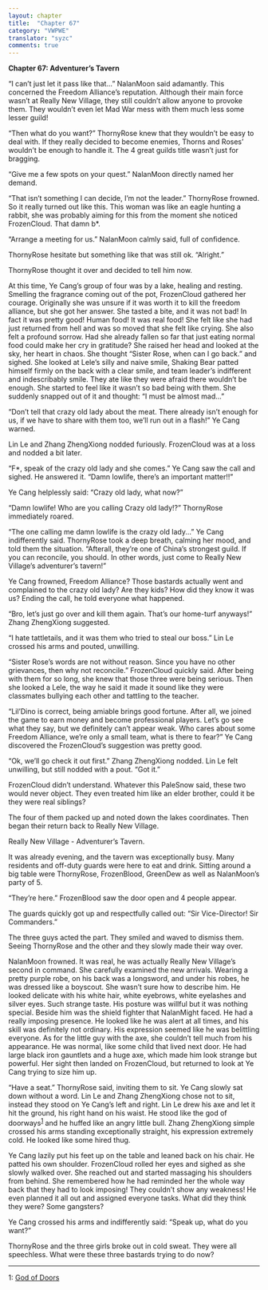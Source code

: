 ```yaml
---
layout: chapter
title:  "Chapter 67"
category: "VWPWE"
translator: "syzc"
comments: true
---
```


**Chapter 67: Adventurer’s Tavern**
 
“I can’t just let it pass like that…” NalanMoon said adamantly. This concerned the Freedom Alliance’s reputation. Although their main force wasn’t at Really New Village, they still couldn’t allow anyone to provoke them. They wouldn’t even let Mad War mess with them much less some lesser guild!
 
“Then what do you want?” ThornyRose knew that they wouldn’t be easy to deal with. If they really decided to become enemies, Thorns and Roses’ wouldn’t be enough to handle it. The 4 great guilds title wasn’t just for bragging.
 
“Give me a few spots on your quest.” NalanMoon directly named her demand.
 
“That isn’t something I can decide, I’m not the leader.” ThornyRose frowned. So it really turned out like this. This woman was like an eagle hunting a rabbit, she was probably aiming for this from the moment she noticed FrozenCloud. That damn b*.
 
“Arrange a meeting for us.” NalanMoon calmly said, full of confidence.
 
ThornyRose hesitate but something like that was still ok. “Alright.”
 
ThornyRose thought it over and decided to tell him now.
 
At this time, Ye Cang’s group of four was by a lake, healing and resting. Smelling the fragrance coming out of the pot, FrozenCloud gathered her courage. Originally she was unsure if it was worth it to kill the freedom alliance, but she got her answer. She tasted a bite, and it was not bad! In fact it was pretty good! Human food! It was real food! She felt like she had just returned from hell and was so moved that she felt like crying. She also felt a profound sorrow. Had she already fallen so far that just eating normal food could make her cry in gratitude? She raised her head and looked at the sky, her heart in chaos. She thought “Sister Rose, when can I go back.” and sighed. She looked at Lele’s silly and naive smile, Shaking Bear patted himself firmly on the back with a clear smile, and team leader’s indifferent and indescribably smile. They ate like they were afraid there wouldn’t be enough. She started to feel like it wasn’t so bad being with them. She suddenly snapped out of it and thought: “I must be almost mad...” 
 
“Don’t tell that crazy old lady about the meat. There already isn’t enough for us, if we have to share with them too, we’ll run out in a flash!” Ye Cang warned.
 
Lin Le and Zhang ZhengXiong nodded furiously. FrozenCloud was at a loss and nodded a bit later.
 
“F*, speak of the crazy old lady and she comes.” Ye Cang saw the call and sighed. He answered it. “Damn lowlife, there’s an important matter!!”
 
Ye Cang helplessly said: “Crazy old lady, what now?”
 
“Damn lowlife! Who are you calling Crazy old lady!?” ThornyRose immediately roared. 
 
“The one calling me damn lowlife is the crazy old lady...” Ye Cang indifferently said. ThornyRose took a deep breath, calming her mood, and told them the situation. “Afterall, they’re one of China’s strongest guild. If you can reconcile, you should. In other words, just come to Really New Village’s adventurer’s tavern!”
 
Ye Cang frowned, Freedom Alliance? Those bastards actually went and complained to the crazy old lady? Are they kids? How did they know it was us? Ending the call, he told everyone what happened.
 
“Bro, let’s just go over and kill them again. That’s our home-turf anyways!” Zhang ZhengXiong suggested.
 
“I hate tattletails, and it was them who tried to steal our boss.” Lin Le crossed his arms and pouted, unwilling.
 
“Sister Rose’s words are not without reason. Since you have no other grievances, then why not reconcile.” FrozenCloud quickly said. After being with them for so long, she knew that those three were being serious. Then she looked a Lele, the way he said it made it sound like they were classmates bullying each other and tattling to the teacher.
 
“Lil’Dino is correct, being amiable brings good fortune. After all, we joined the game to earn money and become professional players. Let’s go see what they say, but we definitely can’t appear weak. Who cares about some Freedom Alliance, we’re only a small team, what is there to fear?” Ye Cang discovered the FrozenCloud’s suggestion was pretty good.
 
“Ok, we’ll go check it out first.” Zhang ZhengXiong nodded. Lin Le felt unwilling, but still nodded with a pout. “Got it.”
 
FrozenCloud didn’t understand. Whatever this PaleSnow said, these two would never object. They even treated him like an elder brother, could it be they were real siblings?
 
The four of them packed up and noted down the lakes coordinates. Then began their return back to Really New Village.
 
Really New Village - Adventurer’s Tavern.
 
It was already evening, and the tavern was exceptionally busy. Many residents and off-duty guards were here to eat and drink. Sitting around a big table were ThornyRose, FrozenBlood, GreenDew as well as NalanMoon’s party of 5.
 
“They’re here.” FrozenBlood saw the door open and 4 people appear.
 
The guards quickly got up and respectfully called out: “Sir Vice-Director! Sir Commanders.”
 
The three guys acted the part. They smiled and waved to dismiss them. Seeing ThornyRose and the other and they slowly made their way over.
 
NalanMoon frowned. It was real, he was actually Really New Village’s second in command. She carefully examined the new arrivals. Wearing a pretty purple robe, on his back was a longsword, and under his robes, he was dressed like a boyscout. She wasn’t sure how to describe him. He looked delicate with his white hair, white eyebrows, white eyelashes and silver eyes. Such strange taste. His posture was willful but it was nothing special. Beside him was the shield fighter that NalanMight faced. He had a really imposing presence. He looked like he was alert at all times, and his skill was definitely not ordinary. His expression seemed like he was belittling everyone. As for the little guy with the axe, she couldn’t tell much from his appearance. He was normal, like some child that lived next door. He had large black iron gauntlets and a huge axe, which made him look strange but powerful. Her sight then landed on FrozenCloud, but returned to look at Ye Cang trying to size him up.
 
“Have a seat.” ThornyRose said, inviting them to sit. Ye Cang slowly sat down without a word. Lin Le and Zhang ZhengXiong chose not to sit, instead they stood on Ye Cang’s left and right. Lin Le drew his axe and let it hit the ground, his right hand on his waist. He stood like the god of doorways<sup>[1](#footnote1)</sup> and he huffed like an angry little bull. Zhang ZhengXiong simple crossed his arms standing exceptionally straight, his expression extremely cold. He looked like some hired thug.
 
Ye Cang lazily put his feet up on the table and leaned back on his chair. He patted his own shoulder. FrozenCloud rolled her eyes and sighed as she slowly walked over. She reached out and started massaging his shoulders from behind. She remembered how he had reminded her the whole way back that they had to look imposing! They couldn’t show any weakness! He even planned it all out and assigned everyone tasks. What did they think they were? Some gangsters?
 
Ye Cang crossed his arms and indifferently said: “Speak up, what do you want?”
 
ThornyRose and the three girls broke out in cold sweat. They were all speechless. What were these three bastards trying to do now?
 
---

<a name="footnote1">1</a>: <a href="https://www.google.ca/search?q=%E9%97%A8%E7%A5%9E&source=lnms&tbm=isch&sa=X&ved=0ahUKEwjg9du1uLHUAhXJej4KHWimAc4Q_AUICigB&biw=840&bih=835"> God of Doors</a>
